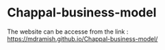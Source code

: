 # Chappal-business-model
The website can be accesse from the link :  https://mdramish.github.io/Chappal-business-model/
